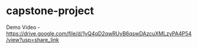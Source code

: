 # capstone-project
Demo Video - https://drive.google.com/file/d/1yQ4qD2qwRUyB6qswDAzcuXMLzyPA4P54/view?usp=share_link
